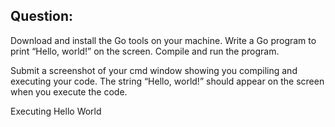 ## Question: 

Download and install the Go tools on your machine. Write a Go program to print “Hello, world!” on the screen. Compile and run the program.

Submit a screenshot of your cmd window showing you compiling and executing your code. The string “Hello, world!” should appear on the screen when you execute the code.

Executing Hello World